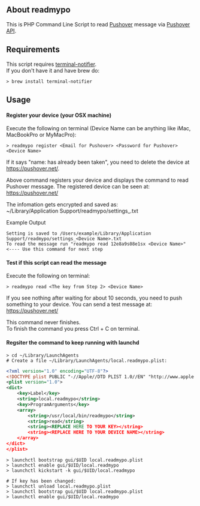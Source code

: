 ## About readmypo

This is PHP Command Line Script to read [Pushover](https://pushover.net/) message via [Pushover API](https://pushover.net/api/client).

## Requirements

This script requires [terminal-notifier](https://github.com/julienXX/terminal-notifier).  
If you don't have it and have brew do:

```
> brew install terminal-notifier
```

## Usage

#### Register your device (your OSX machine)

Execute the following on terminal (Device Name can be anything like iMac, MacBookPro or MyMacPro):

```shell
> readmypo register <Email for Pushover> <Password for Pushover> <Device Name>
```

If it says "name: has already been taken", you need to delete the device at https://pushover.net/.

Above command registers your device and displays the command to read Pushover message.
The registered device can be seen at: https://pushover.net/

The infomation gets encrypted and saved as:  
~/Library/Application Support/readmypo/settings_<Device Name>.txt

Example Output
```shell
Setting is saved to /Users/example/Library/Application Support/readmypo/settings_<Device Name>.txt
To read the message run "readmypo read 12e8a9s08e1sx <Device Name>"   <---- Use this command for next step
```

#### Test if this script can read the message

Execute the following on terminal:

```shell
> readmypo read <The key from Step 2> <Device Name>
```

If you see nothing after waiting for about 10 seconds, you need to push something to your device.
You can send a test message at: https://pushover.net/

This command never finishes.  
To finish the command you press Ctrl + C on terminal.

#### Regsiter the command to keep running with launchd

```shell
> cd ~/Library/LaunchAgents
# Create a file ~/Library/LaunchAgents/local.readmypo.plist:
```

```xml
<?xml version="1.0" encoding="UTF-8"?>
<!DOCTYPE plist PUBLIC "-//Apple//DTD PLIST 1.0//EN" "http://www.apple.com/DTDs/PropertyList-1.0.dtd">
<plist version="1.0">
<dict>
    <key>Label</key>
    <string>local.readmypo</string>
    <key>ProgramArguments</key>
    <array>
        <string>/usr/local/bin/readmypo</string>
        <string>read</string>
        <string><REPLACE HERE TO YOUR KEY></string>
        <string><REPLACE HERE TO YOUR DEVICE NAME></string>
    </array>
</dict>
</plist>
```

```shell
> launchctl bootstrap gui/$UID local.readmypo.plist
> launchctl enable gui/$UID/local.readmypo
> launchctl kickstart -k gui/$UID/local.readmypo

# If key has been changed:
> launchctl unload local.readmypo.plist
> launchctl bootstrap gui/$UID local.readmypo.plist
> launchctl enable gui/$UID/local.readmypo
```
